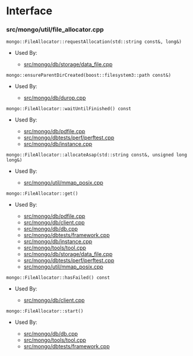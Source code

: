 
# Interface

### src/mongo/util/file\_allocator.cpp

<div></div>

    mongo::FileAllocator::requestAllocation(std::string const&, long&)

- Used By:

    - [src/mongo/db/storage/data\_file.cpp](../../../mmap\_file\_interface)

<div></div>

    mongo::ensureParentDirCreated(boost::filesystem3::path const&)

- Used By:

    - [src/mongo/db/durop.cpp](../../../journaling)

<div></div>

    mongo::FileAllocator::waitUntilFinished() const

- Used By:

    - [src/mongo/db/pdfile.cpp](../../../storage\_layer\_structure)
    - [src/mongo/dbtests/perf/perftest.cpp](../../../unit\_tests)
    - [src/mongo/db/instance.cpp](../../../storage\_layer\_structure)

<div></div>

    mongo::FileAllocator::allocateAsap(std::string const&, unsigned long long&)

- Used By:

    - [src/mongo/util/mmap\_posix.cpp](../../../mmap)

<div></div>

    mongo::FileAllocator::get()

- Used By:

    - [src/mongo/db/pdfile.cpp](../../../storage\_layer\_structure)
    - [src/mongo/db/client.cpp](../../../client\_and\_operation\_tracking)
    - [src/mongo/db/db.cpp](../../../mongos\_and\_mongod\_mains)
    - [src/mongo/dbtests/framework.cpp](../../../unit\_tests)
    - [src/mongo/db/instance.cpp](../../../storage\_layer\_structure)
    - [src/mongo/tools/tool.cpp](../../../tools)
    - [src/mongo/db/storage/data\_file.cpp](../../../mmap\_file\_interface)
    - [src/mongo/dbtests/perf/perftest.cpp](../../../unit\_tests)
    - [src/mongo/util/mmap\_posix.cpp](../../../mmap)

<div></div>

    mongo::FileAllocator::hasFailed() const

- Used By:

    - [src/mongo/db/client.cpp](../../../client\_and\_operation\_tracking)

<div></div>

    mongo::FileAllocator::start()

- Used By:

    - [src/mongo/db/db.cpp](../../../mongos\_and\_mongod\_mains)
    - [src/mongo/tools/tool.cpp](../../../tools)
    - [src/mongo/dbtests/framework.cpp](../../../unit\_tests)
